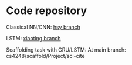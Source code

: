 # Code repository

Classical NN/CNN: [hsy branch](https://github.com/melloo21/cs4248/tree/hsy)

LSTM: [xiaoting branch](https://github.com/melloo21/cs4248/tree/xiaoting)

Scaffolding task with GRU/LSTM: At main branch: cs4248/scaffold/Project/sci-cite
